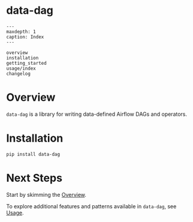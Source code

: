 data-dag
========

```{toctree}
---
maxdepth: 1
caption: Index
---

overview
installation
getting_started
usage/index
changelog
```

Overview
========

`data-dag` is a library for writing data-defined Airflow DAGs and operators.

Installation
============

```pip install data-dag```

Next Steps
==========

Start by skimming the [Overview](overview_base).

To explore additional features and patterns available in `data-dag`, see [Usage](usage_base).
